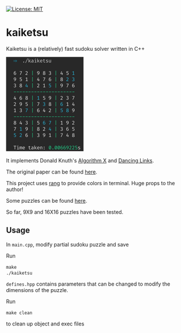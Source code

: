[![License: MIT](https://img.shields.io/badge/License-MIT-yellow.svg)](https://opensource.org/licenses/MIT)

# kaiketsu

Kaiketsu is a (relatively) fast sudoku solver written in C++

![kaiketsu](https://github.com/2bit-hack/kaiketsu/blob/master/img/kaiket2.png "kaiketsu")

It implements Donald Knuth's [Algorithm X](https://en.wikipedia.org/wiki/Knuth%27s_Algorithm_X "algo x")
and [Dancing Links](https://en.wikipedia.org/wiki/Dancing_Links "dancing links").

The original paper can be found [here](https://arxiv.org/abs/cs/0011047 "dlx paper").

This project uses [rang](https://github.com/agauniyal/rang "rang") to provide colors in terminal.
Huge props to the author!

Some puzzles can be found [here](https://sudoku.com/ "puzzles").

So far, 9X9 and 16X16 puzzles have been tested.

## Usage

In `main.cpp`, modify partial sudoku puzzle and save

Run
```
make
./kaiketsu
```

`defines.hpp` contains parameters that can be changed to modify the dimensions of the puzzle.

Run
```
make clean
```
to clean up object and exec files

